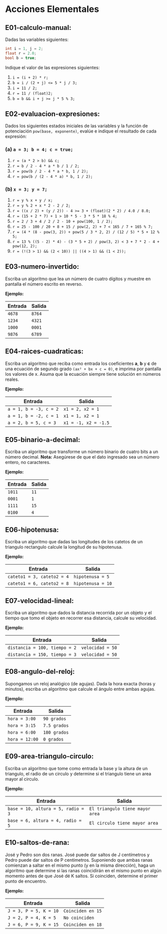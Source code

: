 # Acciones Elementales

## **E01-calculo-manual**:

Dadas las variables siguientes:

```c
int i = 1, j = 2;
float r = 2.0;
bool b = true;
```

Indique el valor de las expresiones siguientes:

1. `i = (i + 2) * r;`
2. `b = i / (2 + j) <= 5 * j / 3;`
3. `i = 11 / 2;`
4. `r = 11 / (float)2;`
5. `b = b && i + j >= j * 5 % 3;`

## **E02-evaluacion-expresiones**:

Dados los siguientes estados iniciales de las variables y la función de potenciación `pow(base, exponente)`, evalúe e indique el resultado de cada expresión:

### (a) `a = 3; b = 4; c = true;`

1. `r = (a * 2 > b) && c;`
2. `r = b / 2 - 4 * a * b / 1 / 2;`
3. `r = pow(b / 2 - 4 * a * b, 1 / 2);`
4. `r = pow(b / (2 - 4 * a) * b, 1 / 2);`

### (b) `x = 3; y = 7;`

1. `r = y % x + y / x;`
2. `r = y % 2 + x * 2 - 2 / 2;`
3. `r = ((x / 2) + (y / 2)) - 4 >= 3 + (float)(2 * 2) / 4.0 / 8.0;`
4. `r = (15 + 2 * 7) + 1 > 10 * 5 - 3 * 5 * 18 % 4;`
5. `r = 2 / 3 + 4 / 2 / 2 - 10 + pow(100, 1 / 2);`
6. `r = 25 - 100 / 20 + 8 + 15 / pow(2, 2) + 7 < 165 / 7 + 165 % 7;`
7. `r = (4 * (8 - pow(3, 2)) + pow(5 / 3 * 2, 2) / (12 / 5) * 5 + 12 % 5;`
8. `r = 13 % ((5 - 2) * 4) - (3 * 5 + 2) / pow(3, 2) < 3 + 7 * 2 - 4 + pow(12, 2);`
9. `r = (!(3 > 1) && (2 < 10)) || ((4 > 1) && (1 < 2));`

## **E03-numero-invertido**:

Escriba un algoritmo que lea un número de cuatro dígitos y muestre en pantalla el número escrito en reverso.

**Ejemplo:**

| Entrada  | Salida |
|----------|--------|
| `4678`   | `8764` |
| `1234`   | `4321` |
| `1000`   | `0001` |
| `9876`   | `6789` |


## **E04-raices-cuadraticas**:

Escriba un algoritmo que reciba como entrada los coeficientes **a**, **b** y **c** de una ecuación de segundo grado `(ax² + bx + c = 0)`, e imprima por pantalla los valores de x. Asuma que la ecuación siempre tiene solución en números reales.

**Ejemplo:**

| Entrada                  | Salida         |
|--------------------------|----------------|
| `a = 1, b = -3, c = 2`   | `x1 = 2, x2 = 1` |
| `a = 1, b = -2, c = 1`   | `x1 = 1, x2 = 1` |
| `a = 2, b = 5, c = 3`    | `x1 = -1, x2 = -1.5` |


## **E05-binario-a-decimal**:

Escriba un algoritmo que transforme un número binario de cuatro bits a un número decimal. **Nota:** Asegúrese de que el dato ingresado sea un número entero, no caracteres.

**Ejemplo:**

| Entrada  | Salida |
|----------|--------|
| `1011`   | `11`   |
| `0001`   | `1`    |
| `1111`   | `15`   |
| `0100`   | `4`    |


## **E06-hipotenusa**:

Escriba un algoritmo que dadas las longitudes de los catetos de un triangulo rectangulo calcule la longitud de su hipotenusa.

**Ejemplo:**

| Entrada          | Salida       |
|------------------|--------------|
| `cateto1 = 3, cateto2 = 4` | `hipotenusa = 5` |
| `cateto1 = 6, cateto2 = 8` | `hipotenusa = 10` |


## **E07-velocidad-lineal**:

Escriba un algoritmo que dados la distancia recorrida por un objeto y el tiempo que tomo el objeto en recorrer esa distancia, calcule su velocidad.

**Ejemplo:**

| Entrada          | Salida       |
|------------------|--------------|
| `distancia = 100, tiempo = 2` | `velocidad = 50` |
| `distancia = 150, tiempo = 3` | `velocidad = 50` |


## **E08-angulo-del-reloj**:

Supongamos un reloj analógico (de agujas). Dada la hora exacta (horas y minutos), escriba un algoritmo que calcule el ángulo entre ambas agujas.

**Ejemplo:**

| Entrada       | Salida       |
|---------------|--------------|
| `hora = 3:00` | `90 grados`  |
| `hora = 3:15` | `7.5 grados` |
| `hora = 6:00` | `180 grados` |
| `hora = 12:00`| `0 grados`   |


## **E09-area-triangulo-circulo**:

Escriba un algoritmo que tome como entrada la base y la altura de un triangulo, el radio de un circulo y determine si el triangulo tiene un area mayor al circulo.

**Ejemplo:**

| Entrada                          | Salida                  |
|----------------------------------|-------------------------|
| `base = 10, altura = 5, radio = 3` | `El triangulo tiene mayor area` |
| `base = 6, altura = 4, radio = 5`  | `El circulo tiene mayor area`   |


## **E10-saltos-de-rana**:

José y Pedro son dos ranas. José puede dar saltos de J centímetros y Pedro puede dar saltos de P centímetros. Suponiendo que ambas ranas comienzan a saltar en el mismo punto (y en la misma dirección), haga un algoritmo que determine si las ranas coincidirán en el mismo punto en algún momento antes de que José dé K saltos. Si coinciden, determine el primer punto de encuentro.

**Ejemplo:**

| Entrada                          | Salida                  |
|----------------------------------|-------------------------|
| `J = 3, P = 5, K = 10`           | `Coinciden en 15`       |
| `J = 2, P = 4, K = 5`            | `No coinciden`          |
| `J = 6, P = 9, K = 15`           | `Coinciden en 18`       |

